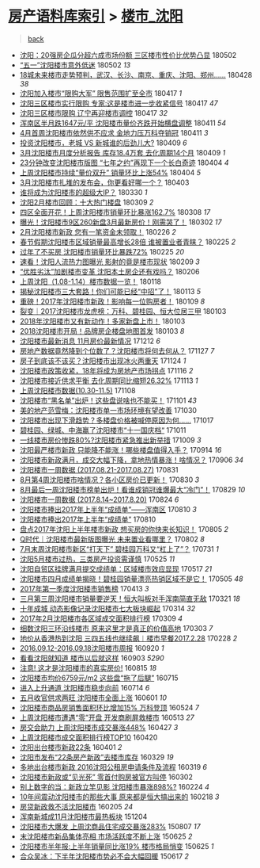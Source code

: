 [房产语料库索引](../../README.md)  > [楼市_沈阳](楼市_沈阳.md)
====
> [back](../README.md)

- [沈阳：20强房企瓜分超六成市场份额 三区楼市性价比优势凸显](http://jkwz.applinzi.com/ittc/7098491066619790346.html#%E6%B2%88%E9%98%B3%EF%BC%9A20%E5%BC%BA%E6%88%BF%E4%BC%81%E7%93%9C%E5%88%86%E8%B6%85%E5%85%AD%E6%88%90%E5%B8%82%E5%9C%BA%E4%BB%BD%E9%A2%9D+%E4%B8%89%E5%8C%BA%E6%A5%BC%E5%B8%82%E6%80%A7%E4%BB%B7%E6%AF%94%E4%BC%98%E5%8A%BF%E5%87%B8%E6%98%BE) 180502  
- [“五一”沈阳楼市意外低迷](http://jkwz.applinzi.com/ittc/7098440555833066513.html#%E2%80%9C%E4%BA%94%E4%B8%80%E2%80%9D%E6%B2%88%E9%98%B3%E6%A5%BC%E5%B8%82%E6%84%8F%E5%A4%96%E4%BD%8E%E8%BF%B7) 180502 *13* 
- [18城未来楼市走势预判，武汉、长沙、南京、重庆、沈阳、郑州……](http://jkwz.applinzi.com/ittc/7096695444971455499.html#18%E5%9F%8E%E6%9C%AA%E6%9D%A5%E6%A5%BC%E5%B8%82%E8%B5%B0%E5%8A%BF%E9%A2%84%E5%88%A4%EF%BC%8C%E6%AD%A6%E6%B1%89%E3%80%81%E9%95%BF%E6%B2%99%E3%80%81%E5%8D%97%E4%BA%AC%E3%80%81%E9%87%8D%E5%BA%86%E3%80%81%E6%B2%88%E9%98%B3%E3%80%81%E9%83%91%E5%B7%9E%E2%80%A6%E2%80%A6) 180428 *38* 
- [沈阳加入楼市“限购大军” 限售范围扩至全市](http://jkwz.applinzi.com/ittc/7092988540650783750.html#%E6%B2%88%E9%98%B3%E5%8A%A0%E5%85%A5%E6%A5%BC%E5%B8%82%E2%80%9C%E9%99%90%E8%B4%AD%E5%A4%A7%E5%86%9B%E2%80%9D+%E9%99%90%E5%94%AE%E8%8C%83%E5%9B%B4%E6%89%A9%E8%87%B3%E5%85%A8%E5%B8%82) 180417 *1* 
- [沈阳三区楼市实行限购 专家:这是楼市进一步收紧信号](http://jkwz.applinzi.com/ittc/7092981576642331664.html#%E6%B2%88%E9%98%B3%E4%B8%89%E5%8C%BA%E6%A5%BC%E5%B8%82%E5%AE%9E%E8%A1%8C%E9%99%90%E8%B4%AD+%E4%B8%93%E5%AE%B6%3A%E8%BF%99%E6%98%AF%E6%A5%BC%E5%B8%82%E8%BF%9B%E4%B8%80%E6%AD%A5%E6%94%B6%E7%B4%A7%E4%BF%A1%E5%8F%B7) 180417 *47* 
- [沈阳三区楼市限购 辽宁再迎楼市调控](http://jkwz.applinzi.com/ittc/7092940117587264528.html#%E6%B2%88%E9%98%B3%E4%B8%89%E5%8C%BA%E6%A5%BC%E5%B8%82%E9%99%90%E8%B4%AD+%E8%BE%BD%E5%AE%81%E5%86%8D%E8%BF%8E%E6%A5%BC%E5%B8%82%E8%B0%83%E6%8E%A7) 180417 *32* 
- [浑南区半月跌1647元/平 沈阳楼市量价齐跌开始横盘调整](http://jkwz.applinzi.com/ittc/7090720166122095633.html#%E6%B5%91%E5%8D%97%E5%8C%BA%E5%8D%8A%E6%9C%88%E8%B7%8C1647%E5%85%83%2F%E5%B9%B3+%E6%B2%88%E9%98%B3%E6%A5%BC%E5%B8%82%E9%87%8F%E4%BB%B7%E9%BD%90%E8%B7%8C%E5%BC%80%E5%A7%8B%E6%A8%AA%E7%9B%98%E8%B0%83%E6%95%B4) 180411 *54* 
- [4月首周沈阳楼市依然供不应求 金地力压万科夺销冠](http://jkwz.applinzi.com/ittc/7090648753226908683.html#4%E6%9C%88%E9%A6%96%E5%91%A8%E6%B2%88%E9%98%B3%E6%A5%BC%E5%B8%82%E4%BE%9D%E7%84%B6%E4%BE%9B%E4%B8%8D%E5%BA%94%E6%B1%82+%E9%87%91%E5%9C%B0%E5%8A%9B%E5%8E%8B%E4%B8%87%E7%A7%91%E5%A4%BA%E9%94%80%E5%86%A0) 180411 *3* 
- [投资沈阳楼市，老城 VS 新城谁的后劲儿大?](http://jkwz.applinzi.com/ittc/7089957455104836619.html#%E6%8A%95%E8%B5%84%E6%B2%88%E9%98%B3%E6%A5%BC%E5%B8%82%EF%BC%8C%E8%80%81%E5%9F%8E+VS+%E6%96%B0%E5%9F%8E%E8%B0%81%E7%9A%84%E5%90%8E%E5%8A%B2%E5%84%BF%E5%A4%A7%3F) 180409 *6* 
- [3月沈阳楼市月度分析报告 库存18.4万套 去化周期14个月](http://jkwz.applinzi.com/ittc/7089928074819011595.html#3%E6%9C%88%E6%B2%88%E9%98%B3%E6%A5%BC%E5%B8%82%E6%9C%88%E5%BA%A6%E5%88%86%E6%9E%90%E6%8A%A5%E5%91%8A+%E5%BA%93%E5%AD%9818.4%E4%B8%87%E5%A5%97+%E5%8E%BB%E5%8C%96%E5%91%A8%E6%9C%9F14%E4%B8%AA%E6%9C%88) 180409 *1* 
- [23分钟改变沈阳楼市版图 “七年之约”再现下一个长白奇迹](http://jkwz.applinzi.com/ittc/7088123755358585866.html#23%E5%88%86%E9%92%9F%E6%94%B9%E5%8F%98%E6%B2%88%E9%98%B3%E6%A5%BC%E5%B8%82%E7%89%88%E5%9B%BE+%E2%80%9C%E4%B8%83%E5%B9%B4%E4%B9%8B%E7%BA%A6%E2%80%9D%E5%86%8D%E7%8E%B0%E4%B8%8B%E4%B8%80%E4%B8%AA%E9%95%BF%E7%99%BD%E5%A5%87%E8%BF%B9) 180404 *4* 
- [上周沈阳楼市持续“量价双升” 销量环比上涨54%](http://jkwz.applinzi.com/ittc/7088085244681126923.html#%E4%B8%8A%E5%91%A8%E6%B2%88%E9%98%B3%E6%A5%BC%E5%B8%82%E6%8C%81%E7%BB%AD%E2%80%9C%E9%87%8F%E4%BB%B7%E5%8F%8C%E5%8D%87%E2%80%9D+%E9%94%80%E9%87%8F%E7%8E%AF%E6%AF%94%E4%B8%8A%E6%B6%A854%25) 180404 *5* 
- [3月沈阳楼市扎堆的发布会，你更看好哪一个？](http://jkwz.applinzi.com/ittc/7087758349070500881.html#3%E6%9C%88%E6%B2%88%E9%98%B3%E6%A5%BC%E5%B8%82%E6%89%8E%E5%A0%86%E7%9A%84%E5%8F%91%E5%B8%83%E4%BC%9A%EF%BC%8C%E4%BD%A0%E6%9B%B4%E7%9C%8B%E5%A5%BD%E5%93%AA%E4%B8%80%E4%B8%AA%EF%BC%9F) 180403  
- [谁将成为沈阳楼市的超级大IP？](http://jkwz.applinzi.com/ittc/7086256067459941387.html#%E8%B0%81%E5%B0%86%E6%88%90%E4%B8%BA%E6%B2%88%E9%98%B3%E6%A5%BC%E5%B8%82%E7%9A%84%E8%B6%85%E7%BA%A7%E5%A4%A7IP%EF%BC%9F) 180330 *1* 
- [沈阳2月楼市回顾：十大热门楼盘](http://jkwz.applinzi.com/ittc/7078583305438233611.html#%E6%B2%88%E9%98%B32%E6%9C%88%E6%A5%BC%E5%B8%82%E5%9B%9E%E9%A1%BE%EF%BC%9A%E5%8D%81%E5%A4%A7%E7%83%AD%E9%97%A8%E6%A5%BC%E7%9B%98) 180309 *2* 
- [四区全面开花！上周沈阳楼市销量环比暴涨162.7%](http://jkwz.applinzi.com/ittc/7078036993630274577.html#%E5%9B%9B%E5%8C%BA%E5%85%A8%E9%9D%A2%E5%BC%80%E8%8A%B1%EF%BC%81%E4%B8%8A%E5%91%A8%E6%B2%88%E9%98%B3%E6%A5%BC%E5%B8%82%E9%94%80%E9%87%8F%E7%8E%AF%E6%AF%94%E6%9A%B4%E6%B6%A8162.7%25) 180308 *17* 
- [曝光！沈阳楼市9区260新盘3月最新房价！刚需哭了！](http://jkwz.applinzi.com/ittc/7075801659647460359.html#%E6%9B%9D%E5%85%89%EF%BC%81%E6%B2%88%E9%98%B3%E6%A5%BC%E5%B8%829%E5%8C%BA260%E6%96%B0%E7%9B%983%E6%9C%88%E6%9C%80%E6%96%B0%E6%88%BF%E4%BB%B7%EF%BC%81%E5%88%9A%E9%9C%80%E5%93%AD%E4%BA%86%EF%BC%81) 180302 *17* 
- [2月沈阳楼市新政 您有一笔资金未领取！](http://jkwz.applinzi.com/ittc/7074317400667587600.html#2%E6%9C%88%E6%B2%88%E9%98%B3%E6%A5%BC%E5%B8%82%E6%96%B0%E6%94%BF+%E6%82%A8%E6%9C%89%E4%B8%80%E7%AC%94%E8%B5%84%E9%87%91%E6%9C%AA%E9%A2%86%E5%8F%96%EF%BC%81) 180226 *2* 
- [春节假期沈阳楼市区域销量最高增长28倍 谁被置业者青睐？](http://jkwz.applinzi.com/ittc/7073986847904891915.html#%E6%98%A5%E8%8A%82%E5%81%87%E6%9C%9F%E6%B2%88%E9%98%B3%E6%A5%BC%E5%B8%82%E5%8C%BA%E5%9F%9F%E9%94%80%E9%87%8F%E6%9C%80%E9%AB%98%E5%A2%9E%E9%95%BF28%E5%80%8D+%E8%B0%81%E8%A2%AB%E7%BD%AE%E4%B8%9A%E8%80%85%E9%9D%92%E7%9D%90%EF%BC%9F) 180225 *2* 
- [过年了不买房 沈阳楼市销量环比暴跌72%](http://jkwz.applinzi.com/ittc/7073974053524472842.html#%E8%BF%87%E5%B9%B4%E4%BA%86%E4%B8%8D%E4%B9%B0%E6%88%BF+%E6%B2%88%E9%98%B3%E6%A5%BC%E5%B8%82%E9%94%80%E9%87%8F%E7%8E%AF%E6%AF%94%E6%9A%B4%E8%B7%8C72%25) 180225 *20* 
- [速看！沈阳人流热力图曝光 影射的竟是楼市现状](http://jkwz.applinzi.com/ittc/7068010104031282193.html#%E9%80%9F%E7%9C%8B%EF%BC%81%E6%B2%88%E9%98%B3%E4%BA%BA%E6%B5%81%E7%83%AD%E5%8A%9B%E5%9B%BE%E6%9B%9D%E5%85%89+%E5%BD%B1%E5%B0%84%E7%9A%84%E7%AB%9F%E6%98%AF%E6%A5%BC%E5%B8%82%E7%8E%B0%E7%8A%B6) 180209 *3* 
- [“优胜劣汰”加剧楼市变革 沈阳本土房企还有戏吗？](http://jkwz.applinzi.com/ittc/7066983289661686791.html#%E2%80%9C%E4%BC%98%E8%83%9C%E5%8A%A3%E6%B1%B0%E2%80%9D%E5%8A%A0%E5%89%A7%E6%A5%BC%E5%B8%82%E5%8F%98%E9%9D%A9+%E6%B2%88%E9%98%B3%E6%9C%AC%E5%9C%9F%E6%88%BF%E4%BC%81%E8%BF%98%E6%9C%89%E6%88%8F%E5%90%97%EF%BC%9F) 180206  
- [上周沈阳（1.08-1.14）楼市数据一览！](http://jkwz.applinzi.com/ittc/7059957383403406347.html#%E4%B8%8A%E5%91%A8%E6%B2%88%E9%98%B3%EF%BC%881.08-1.14%EF%BC%89%E6%A5%BC%E5%B8%82%E6%95%B0%E6%8D%AE%E4%B8%80%E8%A7%88%EF%BC%81) 180118  
- [揭秘沈阳楼市三大套路！你们可能已经“中招”了！](http://jkwz.applinzi.com/ittc/7057982031147828235.html#%E6%8F%AD%E7%A7%98%E6%B2%88%E9%98%B3%E6%A5%BC%E5%B8%82%E4%B8%89%E5%A4%A7%E5%A5%97%E8%B7%AF%EF%BC%81%E4%BD%A0%E4%BB%AC%E5%8F%AF%E8%83%BD%E5%B7%B2%E7%BB%8F%E2%80%9C%E4%B8%AD%E6%8B%9B%E2%80%9D%E4%BA%86%EF%BC%81) 180113 *5* 
- [重磅！2017年沈阳楼市新政！影响每一位购房者！](http://jkwz.applinzi.com/ittc/7056400584708457482.html#%E9%87%8D%E7%A3%85%EF%BC%812017%E5%B9%B4%E6%B2%88%E9%98%B3%E6%A5%BC%E5%B8%82%E6%96%B0%E6%94%BF%EF%BC%81%E5%BD%B1%E5%93%8D%E6%AF%8F%E4%B8%80%E4%BD%8D%E8%B4%AD%E6%88%BF%E8%80%85%EF%BC%81) 180109 *8* 
- [裂变｜2017沈阳楼市龙虎榜：万科、碧桂园、恒大位居三甲](http://jkwz.applinzi.com/ittc/7054353291616453649.html#%E8%A3%82%E5%8F%98%EF%BD%9C2017%E6%B2%88%E9%98%B3%E6%A5%BC%E5%B8%82%E9%BE%99%E8%99%8E%E6%A6%9C%EF%BC%9A%E4%B8%87%E7%A7%91%E3%80%81%E7%A2%A7%E6%A1%82%E5%9B%AD%E3%80%81%E6%81%92%E5%A4%A7%E4%BD%8D%E5%B1%85%E4%B8%89%E7%94%B2) 180103  
- [2018年沈阳楼市又有新动作！多家新盘上市！](http://jkwz.applinzi.com/ittc/7054344110847034378.html#2018%E5%B9%B4%E6%B2%88%E9%98%B3%E6%A5%BC%E5%B8%82%E5%8F%88%E6%9C%89%E6%96%B0%E5%8A%A8%E4%BD%9C%EF%BC%81%E5%A4%9A%E5%AE%B6%E6%96%B0%E7%9B%98%E4%B8%8A%E5%B8%82%EF%BC%81) 180103  
- [2018沈阳楼市开局！品牌房企楼盘地图首发](http://jkwz.applinzi.com/ittc/7054273286588859409.html#2018%E6%B2%88%E9%98%B3%E6%A5%BC%E5%B8%82%E5%BC%80%E5%B1%80%EF%BC%81%E5%93%81%E7%89%8C%E6%88%BF%E4%BC%81%E6%A5%BC%E7%9B%98%E5%9C%B0%E5%9B%BE%E9%A6%96%E5%8F%91) 180103 *8* 
- [沈阳楼市最新消息 11月房价最新情况](http://jkwz.applinzi.com/ittc/7046157154522760209.html#%E6%B2%88%E9%98%B3%E6%A5%BC%E5%B8%82%E6%9C%80%E6%96%B0%E6%B6%88%E6%81%AF+11%E6%9C%88%E6%88%BF%E4%BB%B7%E6%9C%80%E6%96%B0%E6%83%85%E5%86%B5) 171212 *6* 
- [房地产数据竟然降到个位数了？沈阳楼市将何去何从？](http://jkwz.applinzi.com/ittc/7040615834651722768.html#%E6%88%BF%E5%9C%B0%E4%BA%A7%E6%95%B0%E6%8D%AE%E7%AB%9F%E7%84%B6%E9%99%8D%E5%88%B0%E4%B8%AA%E4%BD%8D%E6%95%B0%E4%BA%86%EF%BC%9F%E6%B2%88%E9%98%B3%E6%A5%BC%E5%B8%82%E5%B0%86%E4%BD%95%E5%8E%BB%E4%BD%95%E4%BB%8E%EF%BC%9F) 171127 *7* 
- [房子到底该不该买？沈阳楼市出现冰火两重天](http://jkwz.applinzi.com/ittc/7039513677491864592.html#%E6%88%BF%E5%AD%90%E5%88%B0%E5%BA%95%E8%AF%A5%E4%B8%8D%E8%AF%A5%E4%B9%B0%EF%BC%9F%E6%B2%88%E9%98%B3%E6%A5%BC%E5%B8%82%E5%87%BA%E7%8E%B0%E5%86%B0%E7%81%AB%E4%B8%A4%E9%87%8D%E5%A4%A9) 171124 *1* 
- [沈阳楼市政策收紧，18年将成为房地产市场拐点](http://jkwz.applinzi.com/ittc/7036478012952937489.html#%E6%B2%88%E9%98%B3%E6%A5%BC%E5%B8%82%E6%94%BF%E7%AD%96%E6%94%B6%E7%B4%A7%EF%BC%8C18%E5%B9%B4%E5%B0%86%E6%88%90%E4%B8%BA%E6%88%BF%E5%9C%B0%E4%BA%A7%E5%B8%82%E5%9C%BA%E6%8B%90%E7%82%B9) 171116 *2* 
- [沈阳楼市接近供求平衡 去化周期同比缩短26.32%](http://jkwz.applinzi.com/ittc/7035423616747963408.html#%E6%B2%88%E9%98%B3%E6%A5%BC%E5%B8%82%E6%8E%A5%E8%BF%91%E4%BE%9B%E6%B1%82%E5%B9%B3%E8%A1%A1+%E5%8E%BB%E5%8C%96%E5%91%A8%E6%9C%9F%E5%90%8C%E6%AF%94%E7%BC%A9%E7%9F%AD26.32%25) 171113 *1* 
- [上周沈阳楼市数据(10.30-11.5)](http://jkwz.applinzi.com/ittc/7033614640116925456.html#%E4%B8%8A%E5%91%A8%E6%B2%88%E9%98%B3%E6%A5%BC%E5%B8%82%E6%95%B0%E6%8D%AE%2810.30-11.5%29) 171108  
- [沈阳楼市“黑名单”出炉！这些盘说啥也不能买！](http://jkwz.applinzi.com/ittc/7030865410335966225.html#%E6%B2%88%E9%98%B3%E6%A5%BC%E5%B8%82%E2%80%9C%E9%BB%91%E5%90%8D%E5%8D%95%E2%80%9D%E5%87%BA%E7%82%89%EF%BC%81%E8%BF%99%E4%BA%9B%E7%9B%98%E8%AF%B4%E5%95%A5%E4%B9%9F%E4%B8%8D%E8%83%BD%E4%B9%B0%EF%BC%81) 171101 *43* 
- [美的地产范雪梅：沈阳楼市单一市场环境有望改善](http://jkwz.applinzi.com/ittc/7030196408517395473.html#%E7%BE%8E%E7%9A%84%E5%9C%B0%E4%BA%A7%E8%8C%83%E9%9B%AA%E6%A2%85%EF%BC%9A%E6%B2%88%E9%98%B3%E6%A5%BC%E5%B8%82%E5%8D%95%E4%B8%80%E5%B8%82%E5%9C%BA%E7%8E%AF%E5%A2%83%E6%9C%89%E6%9C%9B%E6%94%B9%E5%96%84) 171030  
- [沈阳楼市出现下滑趋势？多楼盘价格被喊停原因为何……](http://jkwz.applinzi.com/ittc/7025361881118802961.html#%E6%B2%88%E9%98%B3%E6%A5%BC%E5%B8%82%E5%87%BA%E7%8E%B0%E4%B8%8B%E6%BB%91%E8%B6%8B%E5%8A%BF%EF%BC%9F%E5%A4%9A%E6%A5%BC%E7%9B%98%E4%BB%B7%E6%A0%BC%E8%A2%AB%E5%96%8A%E5%81%9C%E5%8E%9F%E5%9B%A0%E4%B8%BA%E4%BD%95%E2%80%A6%E2%80%A6) 171017  
- [碧桂园、绿城、中海赢了沈阳楼市“十一国庆档“](http://jkwz.applinzi.com/ittc/7023135404092556305.html#%E7%A2%A7%E6%A1%82%E5%9B%AD%E3%80%81%E7%BB%BF%E5%9F%8E%E3%80%81%E4%B8%AD%E6%B5%B7%E8%B5%A2%E4%BA%86%E6%B2%88%E9%98%B3%E6%A5%BC%E5%B8%82%E2%80%9C%E5%8D%81%E4%B8%80%E5%9B%BD%E5%BA%86%E6%A1%A3%E2%80%9C) 171011  
- [一线楼市房价惨跌80%?沈阳楼市紧急推出新举措](http://jkwz.applinzi.com/ittc/7022439275151492113.html#%E4%B8%80%E7%BA%BF%E6%A5%BC%E5%B8%82%E6%88%BF%E4%BB%B7%E6%83%A8%E8%B7%8C80%25%3F%E6%B2%88%E9%98%B3%E6%A5%BC%E5%B8%82%E7%B4%A7%E6%80%A5%E6%8E%A8%E5%87%BA%E6%96%B0%E4%B8%BE%E6%8E%AA) 171009 *3* 
- [沈阳最严楼市新政 只能降不能涨！哪些楼盘值得入手？](http://jkwz.applinzi.com/ittc/7013169478022726673.html#%E6%B2%88%E9%98%B3%E6%9C%80%E4%B8%A5%E6%A5%BC%E5%B8%82%E6%96%B0%E6%94%BF+%E5%8F%AA%E8%83%BD%E9%99%8D%E4%B8%8D%E8%83%BD%E6%B6%A8%EF%BC%81%E5%93%AA%E4%BA%9B%E6%A5%BC%E7%9B%98%E5%80%BC%E5%BE%97%E5%85%A5%E6%89%8B%EF%BC%9F) 170914 *16* 
- [沈阳楼市新政满月，成交大幅下降，拿地热情暴涨！啥情况？](http://jkwz.applinzi.com/ittc/7010117803007542289.html#%E6%B2%88%E9%98%B3%E6%A5%BC%E5%B8%82%E6%96%B0%E6%94%BF%E6%BB%A1%E6%9C%88%EF%BC%8C%E6%88%90%E4%BA%A4%E5%A4%A7%E5%B9%85%E4%B8%8B%E9%99%8D%EF%BC%8C%E6%8B%BF%E5%9C%B0%E7%83%AD%E6%83%85%E6%9A%B4%E6%B6%A8%EF%BC%81%E5%95%A5%E6%83%85%E5%86%B5%EF%BC%9F) 170906 *34* 
- [沈阳楼市一周数据 (2017.08.21-2017.08.27)](http://jkwz.applinzi.com/ittc/7007837747744867345.html#%E6%B2%88%E9%98%B3%E6%A5%BC%E5%B8%82%E4%B8%80%E5%91%A8%E6%95%B0%E6%8D%AE+%282017.08.21-2017.08.27%29) 170831  
- [8月第4周沈阳楼市啥情况？各小区房价已更新！](http://jkwz.applinzi.com/ittc/7007543770097386513.html#8%E6%9C%88%E7%AC%AC4%E5%91%A8%E6%B2%88%E9%98%B3%E6%A5%BC%E5%B8%82%E5%95%A5%E6%83%85%E5%86%B5%EF%BC%9F%E5%90%84%E5%B0%8F%E5%8C%BA%E6%88%BF%E4%BB%B7%E5%B7%B2%E6%9B%B4%E6%96%B0%EF%BC%81) 170830 *3* 
- [8月最后一周沈阳楼市榜单出炉！看谁成销冠谁爆最大“冷门”！](http://jkwz.applinzi.com/ittc/7007151944970535952.html#8%E6%9C%88%E6%9C%80%E5%90%8E%E4%B8%80%E5%91%A8%E6%B2%88%E9%98%B3%E6%A5%BC%E5%B8%82%E6%A6%9C%E5%8D%95%E5%87%BA%E7%82%89%EF%BC%81%E7%9C%8B%E8%B0%81%E6%88%90%E9%94%80%E5%86%A0%E8%B0%81%E7%88%86%E6%9C%80%E5%A4%A7%E2%80%9C%E5%86%B7%E9%97%A8%E2%80%9D%EF%BC%81) 170829 *10* 
- [沈阳楼市一周数据 (2017.8.14~2017.8.20)](http://jkwz.applinzi.com/ittc/7005286571480450064.html#%E6%B2%88%E9%98%B3%E6%A5%BC%E5%B8%82%E4%B8%80%E5%91%A8%E6%95%B0%E6%8D%AE+%282017.8.14%7E2017.8.20%29) 170824 *6* 
- [沈阳楼市捧出2017年上半年“成绩单”——浑南区](http://jkwz.applinzi.com/ittc/7000231228559852560.html#%E6%B2%88%E9%98%B3%E6%A5%BC%E5%B8%82%E6%8D%A7%E5%87%BA2017%E5%B9%B4%E4%B8%8A%E5%8D%8A%E5%B9%B4%E2%80%9C%E6%88%90%E7%BB%A9%E5%8D%95%E2%80%9D%E2%80%94%E2%80%94%E6%B5%91%E5%8D%97%E5%8C%BA) 170810 *3* 
- [沈阳楼市捧出2017年上半年“成绩单”](http://jkwz.applinzi.com/ittc/7000089679846966289.html#%E6%B2%88%E9%98%B3%E6%A5%BC%E5%B8%82%E6%8D%A7%E5%87%BA2017%E5%B9%B4%E4%B8%8A%E5%8D%8A%E5%B9%B4%E2%80%9C%E6%88%90%E7%BB%A9%E5%8D%95%E2%80%9D) 170810  
- [盘点2017年沈阳上半年楼市新政 想买房的你快来长知识！](http://jkwz.applinzi.com/ittc/6998262184621376528.html#%E7%9B%98%E7%82%B92017%E5%B9%B4%E6%B2%88%E9%98%B3%E4%B8%8A%E5%8D%8A%E5%B9%B4%E6%A5%BC%E5%B8%82%E6%96%B0%E6%94%BF+%E6%83%B3%E4%B9%B0%E6%88%BF%E7%9A%84%E4%BD%A0%E5%BF%AB%E6%9D%A5%E9%95%BF%E7%9F%A5%E8%AF%86%EF%BC%81) 170805 *2* 
- [Q时代｜沈阳楼市最新版图曝光 未来置业看哪里？](http://jkwz.applinzi.com/ittc/6996852459065312272.html#Q%E6%97%B6%E4%BB%A3%EF%BD%9C%E6%B2%88%E9%98%B3%E6%A5%BC%E5%B8%82%E6%9C%80%E6%96%B0%E7%89%88%E5%9B%BE%E6%9B%9D%E5%85%89+%E6%9C%AA%E6%9D%A5%E7%BD%AE%E4%B8%9A%E7%9C%8B%E5%93%AA%E9%87%8C%EF%BC%9F) 170802 *8* 
- [7月末周沈阳楼市新区“打天下” 碧桂园万科又“杠上了”？](http://jkwz.applinzi.com/ittc/6996511568861594640.html#7%E6%9C%88%E6%9C%AB%E5%91%A8%E6%B2%88%E9%98%B3%E6%A5%BC%E5%B8%82%E6%96%B0%E5%8C%BA%E2%80%9C%E6%89%93%E5%A4%A9%E4%B8%8B%E2%80%9D+%E7%A2%A7%E6%A1%82%E5%9B%AD%E4%B8%87%E7%A7%91%E5%8F%88%E2%80%9C%E6%9D%A0%E4%B8%8A%E4%BA%86%E2%80%9D%EF%BC%9F) 170731 *1* 
- [沈阳5月楼市过热，三类房产投资需谨慎](http://jkwz.applinzi.com/ittc/6971624108642010117.html#%E6%B2%88%E9%98%B35%E6%9C%88%E6%A5%BC%E5%B8%82%E8%BF%87%E7%83%AD%EF%BC%8C%E4%B8%89%E7%B1%BB%E6%88%BF%E4%BA%A7%E6%8A%95%E8%B5%84%E9%9C%80%E8%B0%A8%E6%85%8E) 170525 *11* 
- [沈阳自贸区挂牌满月提交成绩单：区域楼市效应显现](http://jkwz.applinzi.com/ittc/6968670229407204356.html#%E6%B2%88%E9%98%B3%E8%87%AA%E8%B4%B8%E5%8C%BA%E6%8C%82%E7%89%8C%E6%BB%A1%E6%9C%88%E6%8F%90%E4%BA%A4%E6%88%90%E7%BB%A9%E5%8D%95%EF%BC%9A%E5%8C%BA%E5%9F%9F%E6%A5%BC%E5%B8%82%E6%95%88%E5%BA%94%E6%98%BE%E7%8E%B0) 170517 *21* 
- [沈阳楼市四月成绩单揭晓！碧桂园销量漂亮热销区域不是它！](http://jkwz.applinzi.com/ittc/6964113104345498628.html#%E6%B2%88%E9%98%B3%E6%A5%BC%E5%B8%82%E5%9B%9B%E6%9C%88%E6%88%90%E7%BB%A9%E5%8D%95%E6%8F%AD%E6%99%93%EF%BC%81%E7%A2%A7%E6%A1%82%E5%9B%AD%E9%94%80%E9%87%8F%E6%BC%82%E4%BA%AE%E7%83%AD%E9%94%80%E5%8C%BA%E5%9F%9F%E4%B8%8D%E6%98%AF%E5%AE%83%EF%BC%81) 170505 *48* 
- [2017年第一季度沈阳楼市销售榜](http://jkwz.applinzi.com/ittc/6955930491499840516.html#2017%E5%B9%B4%E7%AC%AC%E4%B8%80%E5%AD%A3%E5%BA%A6%E6%B2%88%E9%98%B3%E6%A5%BC%E5%B8%82%E9%94%80%E5%94%AE%E6%A6%9C) 170413 *3* 
- [三月第三周沈阳楼市销量要逆天！恒大叫板对手浑南简直无敌](http://jkwz.applinzi.com/ittc/6947418095617573892.html#%E4%B8%89%E6%9C%88%E7%AC%AC%E4%B8%89%E5%91%A8%E6%B2%88%E9%98%B3%E6%A5%BC%E5%B8%82%E9%94%80%E9%87%8F%E8%A6%81%E9%80%86%E5%A4%A9%EF%BC%81%E6%81%92%E5%A4%A7%E5%8F%AB%E6%9D%BF%E5%AF%B9%E6%89%8B%E6%B5%91%E5%8D%97%E7%AE%80%E7%9B%B4%E6%97%A0%E6%95%8C) 170321 *18* 
- [十年成城 动态影像记录沈阳楼市七大板块崛起](http://jkwz.applinzi.com/ittc/6944805854288282629.html#%E5%8D%81%E5%B9%B4%E6%88%90%E5%9F%8E+%E5%8A%A8%E6%80%81%E5%BD%B1%E5%83%8F%E8%AE%B0%E5%BD%95%E6%B2%88%E9%98%B3%E6%A5%BC%E5%B8%82%E4%B8%83%E5%A4%A7%E6%9D%BF%E5%9D%97%E5%B4%9B%E8%B5%B7) 170314 *32* 
- [2017年2月沈阳楼市各区域成交面积排行榜](http://jkwz.applinzi.com/ittc/6943078720381387781.html#2017%E5%B9%B42%E6%9C%88%E6%B2%88%E9%98%B3%E6%A5%BC%E5%B8%82%E5%90%84%E5%8C%BA%E5%9F%9F%E6%88%90%E4%BA%A4%E9%9D%A2%E7%A7%AF%E6%8E%92%E8%A1%8C%E6%A6%9C) 170309 *4* 
- [细数沈阳三环沿线楼市 原来这里才是真正的价值高地](http://jkwz.applinzi.com/ittc/6940765838566228997.html#%E7%BB%86%E6%95%B0%E6%B2%88%E9%98%B3%E4%B8%89%E7%8E%AF%E6%B2%BF%E7%BA%BF%E6%A5%BC%E5%B8%82+%E5%8E%9F%E6%9D%A5%E8%BF%99%E9%87%8C%E6%89%8D%E6%98%AF%E7%9C%9F%E6%AD%A3%E7%9A%84%E4%BB%B7%E5%80%BC%E9%AB%98%E5%9C%B0) 170303 *7* 
- [地价从香港热到沈阳 三四五线也继续飙︱楼市早餐2017.2.28](http://jkwz.applinzi.com/ittc/6939794257866130437.html#%E5%9C%B0%E4%BB%B7%E4%BB%8E%E9%A6%99%E6%B8%AF%E7%83%AD%E5%88%B0%E6%B2%88%E9%98%B3+%E4%B8%89%E5%9B%9B%E4%BA%94%E7%BA%BF%E4%B9%9F%E7%BB%A7%E7%BB%AD%E9%A3%99%EF%B8%B1%E6%A5%BC%E5%B8%82%E6%97%A9%E9%A4%902017.2.28) 170228 *2* 
- [2016.09.12-2016.09.18沈阳楼市周报](http://jkwz.applinzi.com/ittc/6879963194080101381.html#2016.09.12-2016.09.18%E6%B2%88%E9%98%B3%E6%A5%BC%E5%B8%82%E5%91%A8%E6%8A%A5) 160920 *1* 
- [看看沈阳就知道 楼市以后就这样](http://jkwz.applinzi.com/ittc/6873539851382686724.html#%E7%9C%8B%E7%9C%8B%E6%B2%88%E9%98%B3%E5%B0%B1%E7%9F%A5%E9%81%93+%E6%A5%BC%E5%B8%82%E4%BB%A5%E5%90%8E%E5%B0%B1%E8%BF%99%E6%A0%B7) 160903 *5290* 
- [注意! 这才是沈阳楼市的真实房价!](http://jkwz.applinzi.com/ittc/6866622399377835013.html#%E6%B3%A8%E6%84%8F%21+%E8%BF%99%E6%89%8D%E6%98%AF%E6%B2%88%E9%98%B3%E6%A5%BC%E5%B8%82%E7%9A%84%E7%9C%9F%E5%AE%9E%E6%88%BF%E4%BB%B7%21) 160815 *18* 
- [沈阳楼市均价6759元/m2 这些盘“拖了后腿”](http://jkwz.applinzi.com/ittc/6855108003845637124.html#%E6%B2%88%E9%98%B3%E6%A5%BC%E5%B8%82%E5%9D%87%E4%BB%B76759%E5%85%83%2Fm2+%E8%BF%99%E4%BA%9B%E7%9B%98%E2%80%9C%E6%8B%96%E4%BA%86%E5%90%8E%E8%85%BF%E2%80%9D) 160715  
- [进入上升通道 沈阳楼市稳步向前](http://jkwz.applinzi.com/ittc/6854577585627071493.html#%E8%BF%9B%E5%85%A5%E4%B8%8A%E5%8D%87%E9%80%9A%E9%81%93+%E6%B2%88%E9%98%B3%E6%A5%BC%E5%B8%82%E7%A8%B3%E6%AD%A5%E5%90%91%E5%89%8D) 160714 *6* 
- [五月收官供求两旺 沈阳楼市全面上涨](http://jkwz.applinzi.com/ittc/6838698866744230917.html#%E4%BA%94%E6%9C%88%E6%94%B6%E5%AE%98%E4%BE%9B%E6%B1%82%E4%B8%A4%E6%97%BA+%E6%B2%88%E9%98%B3%E6%A5%BC%E5%B8%82%E5%85%A8%E9%9D%A2%E4%B8%8A%E6%B6%A8) 160601 *10* 
- [沈阳楼市商品房销售面积环比增加15% 万科登顶](http://jkwz.applinzi.com/ittc/6835707055222293508.html#%E6%B2%88%E9%98%B3%E6%A5%BC%E5%B8%82%E5%95%86%E5%93%81%E6%88%BF%E9%94%80%E5%94%AE%E9%9D%A2%E7%A7%AF%E7%8E%AF%E6%AF%94%E5%A2%9E%E5%8A%A015%25+%E4%B8%87%E7%A7%91%E7%99%BB%E9%A1%B6) 160524 *7* 
- [上周沈阳楼市遭遇“零”开盘 开发商刷屏救楼市](http://jkwz.applinzi.com/ittc/6831622891959223300.html#%E4%B8%8A%E5%91%A8%E6%B2%88%E9%98%B3%E6%A5%BC%E5%B8%82%E9%81%AD%E9%81%87%E2%80%9C%E9%9B%B6%E2%80%9D%E5%BC%80%E7%9B%98+%E5%BC%80%E5%8F%91%E5%95%86%E5%88%B7%E5%B1%8F%E6%95%91%E6%A5%BC%E5%B8%82) 160513 *27* 
- [房交会助力 上周沈阳楼市成交暴涨448%](http://jkwz.applinzi.com/ittc/6825720152167285764.html#%E6%88%BF%E4%BA%A4%E4%BC%9A%E5%8A%A9%E5%8A%9B+%E4%B8%8A%E5%91%A8%E6%B2%88%E9%98%B3%E6%A5%BC%E5%B8%82%E6%88%90%E4%BA%A4%E6%9A%B4%E6%B6%A8448%25) 160427 *3* 
- [上周沈阳楼市成交面积排行榜TOP10](http://jkwz.applinzi.com/ittc/6823086366032135172.html#%E4%B8%8A%E5%91%A8%E6%B2%88%E9%98%B3%E6%A5%BC%E5%B8%82%E6%88%90%E4%BA%A4%E9%9D%A2%E7%A7%AF%E6%8E%92%E8%A1%8C%E6%A6%9CTOP10) 160420  
- [沈阳出台楼市新政22条](http://jkwz.applinzi.com/ittc/6815986877186180101.html#%E6%B2%88%E9%98%B3%E5%87%BA%E5%8F%B0%E6%A5%BC%E5%B8%82%E6%96%B0%E6%94%BF22%E6%9D%A1) 160401 *2* 
- [沈阳市发布“22条房产新政”去楼市库存](http://jkwz.applinzi.com/ittc/6814881513367667716.html#%E6%B2%88%E9%98%B3%E5%B8%82%E5%8F%91%E5%B8%83%E2%80%9C22%E6%9D%A1%E6%88%BF%E4%BA%A7%E6%96%B0%E6%94%BF%E2%80%9D%E5%8E%BB%E6%A5%BC%E5%B8%82%E5%BA%93%E5%AD%98) 160329 *19* 
- [多地出台楼市新政 2016沈阳公租房申请条件及流程](http://jkwz.applinzi.com/ittc/6811286656309003268.html#%E5%A4%9A%E5%9C%B0%E5%87%BA%E5%8F%B0%E6%A5%BC%E5%B8%82%E6%96%B0%E6%94%BF+2016%E6%B2%88%E9%98%B3%E5%85%AC%E7%A7%9F%E6%88%BF%E7%94%B3%E8%AF%B7%E6%9D%A1%E4%BB%B6%E5%8F%8A%E6%B5%81%E7%A8%8B) 160319 *6* 
- [沈阳楼市新政或“见光死” 零首付购房被官方叫停](http://jkwz.applinzi.com/ittc/6804889690696057860.html#%E6%B2%88%E9%98%B3%E6%A5%BC%E5%B8%82%E6%96%B0%E6%94%BF%E6%88%96%E2%80%9C%E8%A7%81%E5%85%89%E6%AD%BB%E2%80%9D+%E9%9B%B6%E9%A6%96%E4%BB%98%E8%B4%AD%E6%88%BF%E8%A2%AB%E5%AE%98%E6%96%B9%E5%8F%AB%E5%81%9C) 160302  
- [别上数字的当：新政立竿见影 沈阳楼市暴涨898%?](http://jkwz.applinzi.com/ittc/6802299042914632708.html#%E5%88%AB%E4%B8%8A%E6%95%B0%E5%AD%97%E7%9A%84%E5%BD%93%EF%BC%9A%E6%96%B0%E6%94%BF%E7%AB%8B%E7%AB%BF%E8%A7%81%E5%BD%B1+%E6%B2%88%E9%98%B3%E6%A5%BC%E5%B8%82%E6%9A%B4%E6%B6%A8898%25%3F) 160224 *4* 
- [10年间震动沈阳楼市的那些大事 原来都是恒大搞出来的](http://jkwz.applinzi.com/ittc/6800178891159241732.html#10%E5%B9%B4%E9%97%B4%E9%9C%87%E5%8A%A8%E6%B2%88%E9%98%B3%E6%A5%BC%E5%B8%82%E7%9A%84%E9%82%A3%E4%BA%9B%E5%A4%A7%E4%BA%8B+%E5%8E%9F%E6%9D%A5%E9%83%BD%E6%98%AF%E6%81%92%E5%A4%A7%E6%90%9E%E5%87%BA%E6%9D%A5%E7%9A%84) 160218 *3* 
- [房贷新政救不活沈阳楼市](http://jkwz.applinzi.com/ittc/6795251418445382660.html#%E6%88%BF%E8%B4%B7%E6%96%B0%E6%94%BF%E6%95%91%E4%B8%8D%E6%B4%BB%E6%B2%88%E9%98%B3%E6%A5%BC%E5%B8%82) 160205 *24* 
- [浑南新城成11月沈阳楼市最热板块](http://jkwz.applinzi.com/ittc/6771903832108041221.html#%E6%B5%91%E5%8D%97%E6%96%B0%E5%9F%8E%E6%88%9011%E6%9C%88%E6%B2%88%E9%98%B3%E6%A5%BC%E5%B8%82%E6%9C%80%E7%83%AD%E6%9D%BF%E5%9D%97) 151204  
- [沈阳楼市大爆发 上周沈商品住宅成交暴涨283%](http://jkwz.applinzi.com/ittc/547650615582938355.html#%E6%B2%88%E9%98%B3%E6%A5%BC%E5%B8%82%E5%A4%A7%E7%88%86%E5%8F%91+%E4%B8%8A%E5%91%A8%E6%B2%88%E5%95%86%E5%93%81%E4%BD%8F%E5%AE%85%E6%88%90%E4%BA%A4%E6%9A%B4%E6%B6%A8283%25) 150807 *17* 
- [末沈阳楼市新品集体亮相 市场活跃度不断上涨](http://jkwz.applinzi.com/ittc/547650611427400433.html#%E6%9C%AB%E6%B2%88%E9%98%B3%E6%A5%BC%E5%B8%82%E6%96%B0%E5%93%81%E9%9B%86%E4%BD%93%E4%BA%AE%E7%9B%B8+%E5%B8%82%E5%9C%BA%E6%B4%BB%E8%B7%83%E5%BA%A6%E4%B8%8D%E6%96%AD%E4%B8%8A%E6%B6%A8) 150625 *2* 
- [沈阳楼市半年报:上半年销量同比涨19% 楼市格局悄变](http://jkwz.applinzi.com/ittc/547650611423680997.html#%E6%B2%88%E9%98%B3%E6%A5%BC%E5%B8%82%E5%8D%8A%E5%B9%B4%E6%8A%A5%3A%E4%B8%8A%E5%8D%8A%E5%B9%B4%E9%94%80%E9%87%8F%E5%90%8C%E6%AF%94%E6%B6%A819%25+%E6%A5%BC%E5%B8%82%E6%A0%BC%E5%B1%80%E6%82%84%E5%8F%98) 150625 *1* 
- [合众吴冰：下半年沈阳楼市势必不会大幅回暖](http://jkwz.applinzi.com/ittc/547650611419663183.html#%E5%90%88%E4%BC%97%E5%90%B4%E5%86%B0%EF%BC%9A%E4%B8%8B%E5%8D%8A%E5%B9%B4%E6%B2%88%E9%98%B3%E6%A5%BC%E5%B8%82%E5%8A%BF%E5%BF%85%E4%B8%8D%E4%BC%9A%E5%A4%A7%E5%B9%85%E5%9B%9E%E6%9A%96) 150617 *2* 

